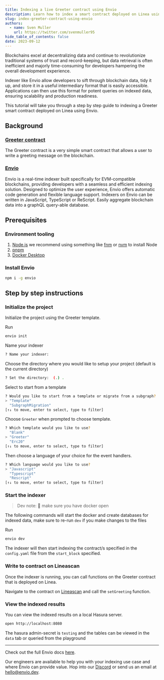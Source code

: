```yaml
---
title: Indexing a live Greeter contract using Envio
description: Learn how to index a smart contract deployed on Linea using Envio, a developer-first customizable Indexer
slug: index-greeter-contract-using-envio
authors:
  - name: Sven Muller
    url: https://twitter.com/svenmuller95
hide_table_of_contents: false
date: 2023-09-12
---
```


Blockchains excel at decentralizing data and continue to revolutionize traditional systems of trust and record-keeping, but data retrieval is often inefficient and majorly time-consuming for developers hampering the overall development experience.

Indexer like Envio allow developers to sift through blockchain data, tidy it up, and store it in a useful intermediary format that is easily accessible. Applications can then use this format for potent queries on indexed data, ensuring scalability and production readiness.

This tutorial will take you through a step by step guide to indexing a Greeter smart contract deployed on Linea using Envio.  

## Background

### [Greeter contract](https://github.com/Float-Capital/hardhat-template)

The Greeter contract is a very simple smart contract that allows a user to write a greeting message on the blockchain.

### [Envio](https://envio.dev)

Envio is a real-time indexer built specifically for EVM-compatible blockchains, providing developers with a seamless and efficient indexing solution. Designed to optimize the user experience, Envio offers automatic code generation and flexible language support. Indexers on Envio can be written in JavaScript, TypeScript or ReScript. Easily aggregate blockchain data into a graphQL query-able database. 

## Prerequisites

### Environment tooling

1. [<ins>Node.js</ins>](https://nodejs.org/en/download/current) we recommend using something like [fnm](https://github.com/Schniz/fnm) or [nvm](https://github.com/nvm-sh/nvm) to install Node
1. [<ins>pnpm</ins>](https://pnpm.io/installation)
1. [<ins>Docker Desktop</ins>](https://www.docker.com/products/docker-desktop/)

### Install Envio
```bash
npm i -g envio
```

## Step by step instructions

### Initialize the project 

Initialize the project using the Greeter template.

Run
```bash
envio init
```

Name your indexer 

```bash
? Name your indexer:
```

Choose the directory where you would like to setup your project (default is the current directory)
```bash
? Set the directory:  (.) .
```

Select to start from a template

```bash
? Would you like to start from a template or migrate from a subgraph?
> "Template"
  "SubgraphMigration"
[↑↓ to move, enter to select, type to filter]

```

Choose `Greeter` when prompted to choose template.

```bash
? Which template would you like to use?
  "Blank"
> "Greeter"
  "Erc20"
[↑↓ to move, enter to select, type to filter]
```

Then choose a language of your choice for the event handlers.

```bash
? Which language would you like to use?
> "Javascript"
  "Typescript"
  "Rescript"
[↑↓ to move, enter to select, type to filter]
```

### Start the indexer

> Dev note: 📢 make sure you have docker open

The following commands will start the docker and create databases for indexed data, make sure to re-run `dev` if you make changes to the files

Run
```bash
envio dev
```

The indexer will then start indexing the contract/s specified in the `config.yaml` file from the `start_block` specified.

### Write to contract on Lineascan

Once the indexer is running, you can call functions on the Greeter contract that is deployed on Linea.

Navigate to the contract on [Lineascan](https://lineascan.build/address/0xdEe21B97AB77a16B4b236F952e586cf8408CF32A#writeContract) and call the `setGreeting` function.


### View the indexed results

You can view the indexed results on a local Hasura server.

```bash
open http://localhost:8080
```

The hasura admin-secret is `testing` and the tables can be viewed in the `data` tab or queried from the playground

---

Check out the full Envio docs [here](https://docs.envio.dev). 

Our engineers are available to help you with your indexing use case and where Envio can provide value. Hop into our [Discord](https://discord.gg/mZHNWgNCAc) or send us an email at hello@envio.dev.

